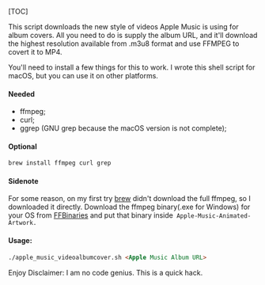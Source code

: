 [TOC]

This script downloads the new style of videos Apple Music is using for album covers. All you need to do is supply the album URL, and it'll download the highest resolution available from .m3u8 format and use FFMPEG to covert it to MP4.

You'll need to install a few things for this to work. I wrote this shell script for macOS, but you can use it on other platforms.


#### Needed

- ffmpeg;
- curl;
- ggrep (GNU grep because the macOS version is not complete);

#### Optional
```html
brew install ffmpeg curl grep
```
#### Sidenote
For some reason, on my first try [brew](https://brew.sh "brew") didn't download the full ffmpeg, so I downloaded it directly. Download the ffmpeg binary(.exe for Windows) for your OS from [FFBinaries](https://ffbinaries.com/downloads "FFBinaries") and put that binary inside``` Apple-Music-Animated-Artwork.```



#### Usage: 
```html 
./apple_music_videoalbumcover.sh <Apple Music Album URL>
```


Enjoy
Disclaimer: I am no code genius. This is a quick hack.
